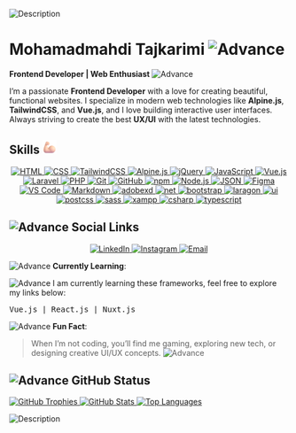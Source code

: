 ![Description](https://camo.githubusercontent.com/4c84ab4279f6dee7ee97a7aac724bd71759e7b7791f3528ebdf5247687524f66/68747470733a2f2f63617073756c652d72656e6465722e76657263656c2e6170702f6170693f747970653d776176696e6726636f6c6f723d383231464637266865696768743d3132302673656374696f6e3d686561646572)

# Mohamadmahdi Tajkarimi <img src="https://raw.githubusercontent.com/Tarikul-Islam-Anik/Animated-Fluent-Emojis/master/Emojis/People%20with%20professions/Man%20Technologist%20Medium-Light%20Skin%20Tone.png" alt="Advance" width="25" style="max-width: 100%;">

**Frontend Developer | Web Enthusiast** <img src="https://raw.githubusercontent.com/Tarikul-Islam-Anik/Animated-Fluent-Emojis/master/Emojis/Travel and places/Comet.png" alt="Advance" width="25" style="max-width: 100%;">

I’m a passionate **Frontend Developer** with a love for creating beautiful, functional websites. I specialize in modern web technologies like **Alpine.js**, **TailwindCSS**, and **Vue.js**, and I love building interactive user interfaces. Always striving to create the best **UX/UI** with the latest technologies.

## Skills <img src="https://raw.githubusercontent.com/Tarikul-Islam-Anik/tarikul-islam-anik/refs/heads/main/assets/images/Flexed Biceps Light Skin Tone.png" alt="Advance" width="25" style="max-width: 100%;">

<div align="center">
    <a href="https://html.com/" target="_blank">
        <img  src="https://img.shields.io/badge/HTML-E34F26?style=plastic&logo=html5&logoColor=white" alt="HTML">
    </a>
    <a href="https://www.w3.org/Style/CSS/" target="_blank">
        <img  src="https://img.shields.io/badge/CSS-1572B6?style=plastic&logo=css3&logoColor=white" alt="CSS">
    </a>
    <a href="https://tailwindcss.com/" target="_blank">
        <img  src="https://img.shields.io/badge/TailwindCSS-06B6D4?style=plastic&logo=tailwindcss&logoColor=white" alt="TailwindCSS">
    </a>
    <a href="https://alpinejs.dev/" target="_blank">
        <img  src="https://img.shields.io/badge/Alpine.js-8BC0D0?style=plastic&logo=alpine.js&logoColor=black" alt="Alpine.js">
    </a>
    <a href="https://jquery.com/" target="_blank">
        <img  src="https://img.shields.io/badge/jQuery-0769AD?style=plastic&logo=jquery&logoColor=white" alt="jQuery">
    </a>
    <a href="https://developer.mozilla.org/en-US/docs/Web/JavaScript" target="_blank">
        <img  src="https://img.shields.io/badge/JavaScript-F7DF1E?style=plastic&logo=javascript&logoColor=black" alt="JavaScript">
    </a>
    <a href="https://vuejs.org/" target="_blank">
        <img  src="https://img.shields.io/badge/Vue.js-4FC08D?style=plastic&logo=vue.js&logoColor=white" alt="Vue.js">
    </a>
    <a href="https://laravel.com/" target="_blank">
        <img  src="https://img.shields.io/badge/Laravel-FF2D20?style=plastic&logo=laravel&logoColor=white" alt="Laravel">
    </a>
    <a href="https://www.php.net/" target="_blank">
        <img  src="https://img.shields.io/badge/PHP-777BB4?style=plastic&logo=php&logoColor=white" alt="PHP">
    </a>
    <a href="https://git-scm.com/" target="_blank">
        <img  src="https://img.shields.io/badge/Git-F05032?style=plastic&logo=git&logoColor=white" alt="Git">
    </a>
    <a href="https://github.com/" target="_blank">
        <img  src="https://img.shields.io/badge/GitHub-181717?style=plastic&logo=github&logoColor=white" alt="GitHub">
    </a>
    <a href="https://npmjs.com/" target="_blank">
        <img  src="https://img.shields.io/badge/npm-CB3837?style=plastic&logo=npm&logoColor=white" alt="npm">
    </a>
    <a href="https://nodejs.org/" target="_blank">
        <img  src="https://img.shields.io/badge/Node.js-339933?style=plastic&logo=node.js&logoColor=white" alt="Node.js">
    </a>
    <a href="https://www.json.org/json-en.html" target="_blank">
        <img  src="https://img.shields.io/badge/JSON-000000?style=plastic&logo=json&logoColor=white" alt="JSON">
    </a>
    <a href="https://www.figma.com/" target="_blank">
        <img  src="https://img.shields.io/badge/Figma-F24E1E?style=plastic&logo=figma&logoColor=white" alt="Figma">
    </a>
    <a href="https://code.visualstudio.com/" target="_blank">
        <img  src="https://img.shields.io/badge/VS%20Code-007ACC?style=plastic&logo=visual-studio-code&logoColor=white" alt="VS Code">
    </a>
    <a href="https://www.markdownguide.org/" target="_blank">
        <img  src="https://img.shields.io/badge/Markdown-000000?style=plastic&logo=markdown&logoColor=white" alt="Markdown">
    </a>
    <a href="https://www.markdownguide.org/" target="_blank">
        <img  src="https://img.shields.io/badge/Adobe_XD-FF26A1?style=plastic&logo=adobexd&logoColor=white" alt="adobexd">
    </a>
    <a href="https://www.markdownguide.org/" target="_blank">
        <img  src="https://img.shields.io/badge/.NET-512BD4?style=plastic&logo=.net&logoColor=white" alt="net">
    </a>
    <a href="https://www.markdownguide.org/" target="_blank">
        <img  src="https://img.shields.io/badge/Bootstrap-563D7C?style=plastic&logo=bootstrap&logoColor=white" alt="bootstrap">
    </a>
    <a href="https://www.markdownguide.org/" target="_blank">
        <img  src="https://img.shields.io/badge/Laragon-1F2329?style=plastic&logo=laragon&logoColor=white" alt="laragon">
    </a>
    <a href="https://www.markdownguide.org/" target="_blank">
        <img  src="https://img.shields.io/badge/Material_UI-0081CB?style=plastic&logo=material-ui&logoColor=white" alt="ui">
    </a>
    <a href="https://www.markdownguide.org/" target="_blank">
        <img  src="https://img.shields.io/badge/PostCSS-DD3A0A?style=plastic&logo=postcss&logoColor=white" alt="postcss">
    </a>
    <a href="https://www.markdownguide.org/" target="_blank">
        <img  src="https://img.shields.io/badge/SCSS-CC6699?style=plastic&logo=sass&logoColor=white" alt="sass">
    </a>
    <a href="https://www.markdownguide.org/" target="_blank">
        <img  src="https://img.shields.io/badge/XAMPP-FCA121?style=plastic&logo=xampp&logoColor=white" alt="xampp">
    </a>
    <a href="https://www.markdownguide.org/" target="_blank">
        <img  src="https://img.shields.io/badge/C%23-239120?style=plastic&logo=csharp&logoColor=white" alt="csharp">
    </a>
    <a href="https://www.markdownguide.org/" target="_blank">
        <img  src="https://img.shields.io/badge/TypeScript-3178C6?style=plastic&logo=typescript&logoColor=white" alt="typescript">
    </a>
    
</div>

## <img src="https://raw.githubusercontent.com/Tarikul-Islam-Anik/Animated-Fluent-Emojis/refs/heads/master/Emojis/Objects/Telephone%20Receiver.png" alt="Advance" width="25" style="max-width: 100%;"> Social Links

<div align="center">
<a href="https://www.linkedin.com/in/mohamadmahdi-tajkarimi-a37519245/" rel="nofollow">
    <img src="https://img.shields.io/badge/-LinkedIn-0077B5?style=plastic&logo=Linkedin&logoColor=white" alt="LinkedIn">
</a>

<a href="https://instagram.com/mohamadmahdi.tajkarimi?igshid=OGQ5ZDc2ODk2ZA==" target="_blank">
    <img src="https://img.shields.io/badge/-Instagram-E4405F?style=plastic&logo=instagram&logoColor=white" alt="Instagram">
</a>

<a href="mailto:mohamadmahditajkarimi@gmail.com">
    <img src="https://img.shields.io/badge/-Email-EA4335?style=plastic&logo=gmail&logoColor=white" alt="Email">
</a>
</div>

<img src="https://raw.githubusercontent.com/Tarikul-Islam-Anik/Animated-Fluent-Emojis/refs/heads/master/Emojis/Objects/Books.png" alt="Advance" width="25" style="max-width: 100%;"> **Currently Learning**:

<img src="https://raw.githubusercontent.com/Tarikul-Islam-Anik/Animated-Fluent-Emojis/master/Emojis/Travel and places/Rocket.png" alt="Advance" width="25" style="max-width: 100%;"> I am currently learning these frameworks, feel free to explore my links below:

<pre >
Vue.js | React.js | Nuxt.js
</pre>

<img src="https://github.com/Tarikul-Islam-Anik/Animated-Fluent-Emojis/blob/master/Emojis/Objects/Light Bulb.png?raw=true" alt="Advance" width="25" style="max-width: 100%;"> **Fun Fact**:

> When I’m not coding, you’ll find me gaming, exploring new tech, or designing creative UI/UX concepts. <img src="https://raw.githubusercontent.com/Tarikul-Islam-Anik/Animated-Fluent-Emojis/master/Emojis/Travel and places/Rocket.png" alt="Advance" width="25" style="max-width: 100%;">

## <img src="https://github.com/Tarikul-Islam-Anik/Animated-Fluent-Emojis/blob/master/Emojis/Objects/Bar%20Chart.png?raw=true" alt="Advance" width="25" style="max-width: 100%;"> GitHub Status

<a href="https://github.com/mohamadmahdi-87" align="center">
    <img style="max-width: 100%;" src="https://github-profile-trophy.vercel.app/?username=mohamadmahdi-87&theme=tokyonight" alt="GitHub Trophies" />
<img height="170px" style="max-width: 100%;" src="https://github-readme-stats.vercel.app/api?username=mohamadmahdi-87&hide=contribs&show_icons=true&count_private=true&include_all_commits=true&title_color=43ffaf&text_color=e5f7ef&icon_color=43ffaf&bg_color=262a33&hide_border=true&rank_icon=github" alt="GitHub Stats">

<img height="170px" style="max-width: 100%;" src="https://github-readme-stats.vercel.app/api/top-langs/?username=mohamadmahdi-87&layout=compact&theme=radical&show_icons=true&count_private=true&title_color=43ffaf&text_color=e5f7ef&icon_color=43ffaf&bg_color=262a33&hide_border=true" alt="Top Languages">

</a>

![Description](https://raw.githubusercontent.com/BEPb/BEPb/main/assets/Bottom_down.svg)
